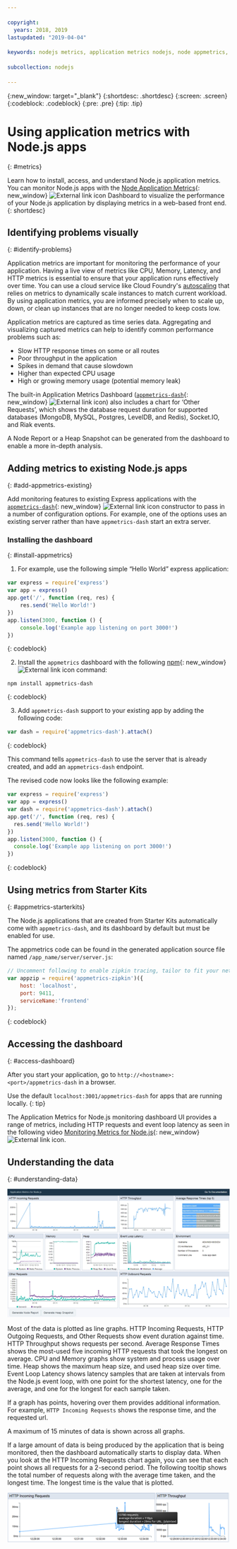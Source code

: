 ```yaml
---

copyright:
  years: 2018, 2019
lastupdated: "2019-04-04"

keywords: nodejs metrics, application metrics nodejs, node appmetrics, nodejs autoscaling, nodejs dash, appmetrics-dashs nodejs

subcollection: nodejs

---
```


{:new_window: target="_blank"}
{:shortdesc: .shortdesc}
{:screen: .screen}
{:codeblock: .codeblock}
{:pre: .pre}
{:tip: .tip}

# Using application metrics with Node.js apps
{: #metrics}

Learn how to install, access, and understand Node.js application metrics. You can monitor Node.js apps with the [Node Application Metrics](https://developer.ibm.com/open/projects/node-application-metrics/){: new_window} ![External link icon](../icons/launch-glyph.svg "External link icon") Dashboard to visualize the performance of your Node.js application by displaying metrics in a web-based front end.
{: shortdesc}

## Identifying problems visually
{: #identify-problems}

Application metrics are important for monitoring the performance of your application. Having a live view of metrics like CPU, Memory, Latency, and HTTP metrics is essential to ensure that your application runs effectively over time. You can use a cloud service like Cloud Foundry's [autoscaling](/docs/services/Auto-Scaling?topic=services/Auto-Scaling-get-started#get-started) that relies on metrics to dynamically scale instances to match current workload. By using application metrics, you are informed precisely when to scale up, down, or clean up instances that are no longer needed to keep costs low.

Application metrics are captured as time series data. Aggregating and visualizing captured metrics can help to identify common performance problems such as:

* Slow HTTP response times on some or all routes
* Poor throughput in the application
* Spikes in demand that cause slowdown
* Higher than expected CPU usage
* High or growing memory usage (potential memory leak)

The built-in Application Metrics Dashboard ([`appmetrics-dash`](https://github.com/RuntimeTools/appmetrics-dash){: new_window} ![External link icon](../icons/launch-glyph.svg "External link icon")) also includes a chart for ‘Other Requests’, which shows the database request duration for supported databases (MongoDB, MySQL, Postgres, LevelDB, and Redis), Socket.IO, and Riak events.

A Node Report or a Heap Snapshot can be generated from the dashboard to enable a more in-depth analysis.

## Adding metrics to existing Node.js apps
{: #add-appmetrics-existing}

Add monitoring features to existing Express applications with the [`appmetrics-dash`](https://github.com/RuntimeTools/appmetrics-dash){: new_window} ![External link icon](../icons/launch-glyph.svg "External link icon") constructor to pass in a number of configuration options. For example, one of the options uses an existing server rather than have `appmetrics-dash` start an extra server.

### Installing the dashboard
{: #install-appmetrics}

1. For example, use the following simple “Hello World” express application:
  ```js
  var express = require('express')
  var app = express()
  app.get('/', function (req, res) {
      res.send('Hello World!')
  })
  app.listen(3000, function () {
      console.log('Example app listening on port 3000!')
  })
  ```
  {: codeblock}

2. Install the `appmetrics` dashboard with the following [npm](https://nodejs.org/){: new_window} ![External link icon](../icons/launch-glyph.svg "External link icon") command:
  ```
  npm install appmetrics-dash
  ```
  {: codeblock}

3. Add `appmetrics-dash` support to your existing app by adding the following code:
  ```js
  var dash = require('appmetrics-dash').attach()
  ```
  {: codeblock}

  This command tells `appmetrics-dash` to use the server that is already created, and add an `appmetrics-dash` endpoint.

  The revised code now looks like the following example:
  ```js
  var express = require('express')
  var app = express()
  var dash = require('appmetrics-dash').attach()
  app.get('/', function (req, res) {
    res.send('Hello World!')
  })
  app.listen(3000, function () {
    console.log('Example app listening on port 3000!')
  })
  ```
  {: codeblock}

## Using metrics from Starter Kits
{: #appmetrics-starterkits}

The Node.js applications that are created from Starter Kits automatically come with `appmetrics-dash`, and its dashboard by default but must be enabled for use.

The appmetrics code can be found in the generated application source file named `/app_name/server/server.js`:
```js
// Uncomment following to enable zipkin tracing, tailor to fit your network configuration:
var appzip = require('appmetrics-zipkin')({
    host: 'localhost',
    port: 9411,
    serviceName:'frontend'
});
```
{: codeblock}

## Accessing the dashboard
{: #access-dashboard}

After you start your application, go to `http://<hostname>:<port>/appmetrics-dash` in a browser.

Use the default `localhost:3001/appmetrics-dash` for apps that are running locally.
{: tip}

The Application Metrics for Node.js monitoring dashboard UI provides a range of metrics, including HTTP requests and event loop latency as seen in the following video [Monitoring Metrics for Node.js](https://www.youtube.com/watch?v=7hV8gKlMYLs&feature=youtu.be){: new_window} ![External link icon](../icons/launch-glyph.svg "External link icon").

## Understanding the data
{: #understanding-data}

![Appmetrics Dashboard](images/appmetricsdash-1.png)

Most of the data is plotted as line graphs. HTTP Incoming Requests, HTTP Outgoing Requests, and Other Requests show event duration against time. HTTP Throughput shows requests per second. Average Response Times shows the most-used five incoming HTTP requests that took the longest on average. CPU and Memory graphs show system and process usage over time. Heap shows the maximum heap size, and used heap size over time. Event Loop Latency shows latency samples that are taken at intervals from the Node.js event loop, with one point for the shortest latency, one for the average, and one for the longest for each sample taken.

If a graph has points, hovering over them provides additional information. For example, `HTTP Incoming Requests` shows the response time, and the requested url.

A maximum of 15 minutes of data is shown across all graphs.

If a large amount of data is being produced by the application that is being monitored, then the dashboard automatically starts to display data. When you look at the HTTP Incoming Requests chart again, you can see that each point shows all requests for a 2-second period. The following tooltip shows the total number of requests along with the average time taken, and the longest time. The longest time is the value that is plotted.

![Show Tooltip](images/tooltip-1.png)




